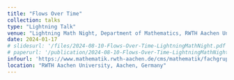 ```yaml
---
title: "Flows Over Time"
collection: talks
type: "Lightning Talk"
venue: "Lightning Math Night, Department of Mathematics, RWTH Aachen University"
date: 2024-01-17
# slidesurl: '/files/2024-08-10-Flows-Over-Time-LightningMathNight.pdf'
# paperurl: '/publication/2024-08-10-Flows-Over-Time-LightningMathNight'
infourl: 'https://www.mathematik.rwth-aachen.de/cms/mathematik/fachgruppe/aktuell/veranstaltungen/einzelvortraege/~beiqii/lightning-math-night/?lidx=1'
location: "RWTH Aachen University, Aachen, Germany"
---
```

